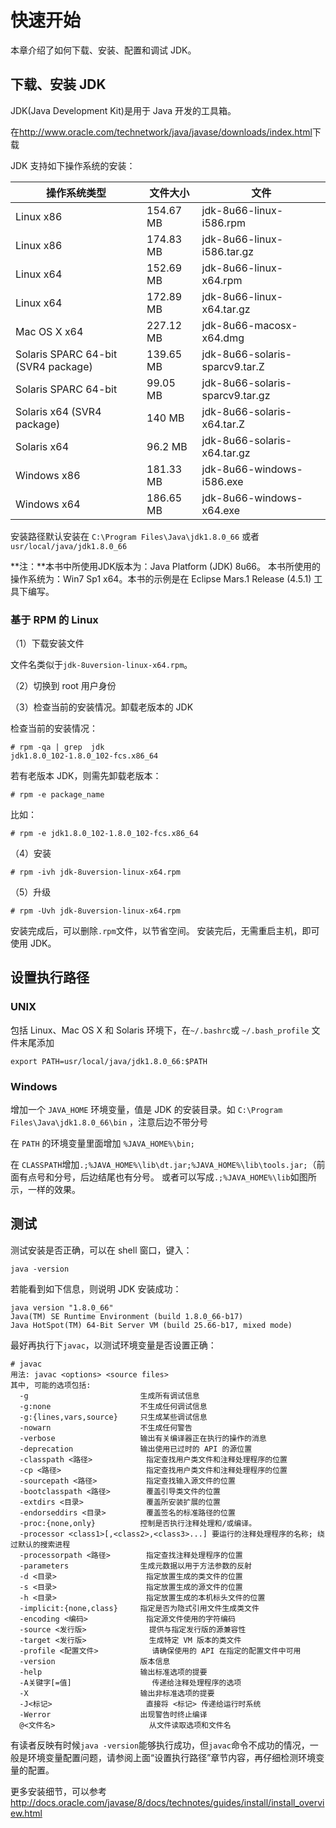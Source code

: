 # 快速开始

本章介绍了如何下载、安装、配置和调试 JDK。

## 下载、安装 JDK

JDK(Java Development Kit)是用于 Java 开发的工具箱。

在<http://www.oracle.com/technetwork/java/javase/downloads/index.html>下载

JDK 支持如下操作系统的安装：

操作系统类型 | 文件大小 | 文件
---- | ---- | ----
Linux x86	| 154.67 MB | jdk-8u66-linux-i586.rpm
Linux x86	| 174.83 MB | jdk-8u66-linux-i586.tar.gz
Linux x64	| 152.69 MB | jdk-8u66-linux-x64.rpm
Linux x64	| 172.89 MB | jdk-8u66-linux-x64.tar.gz
Mac OS X x64	| 227.12 MB | jdk-8u66-macosx-x64.dmg
Solaris SPARC 64-bit (SVR4 package)	| 139.65 MB | jdk-8u66-solaris-sparcv9.tar.Z
Solaris SPARC 64-bit	 | 99.05 MB | jdk-8u66-solaris-sparcv9.tar.gz
Solaris x64 (SVR4 package) | 140 MB | jdk-8u66-solaris-x64.tar.Z
Solaris x64	| 96.2 MB | jdk-8u66-solaris-x64.tar.gz
Windows x86	| 181.33 MB | jdk-8u66-windows-i586.exe
Windows x64	| 186.65 MB | jdk-8u66-windows-x64.exe

安装路径默认安装在 `C:\Program Files\Java\jdk1.8.0_66` 或者 `usr/local/java/jdk1.8.0_66`

**注：**本书中所使用JDK版本为：Java Platform (JDK) 8u66。
本书所使用的操作系统为：Win7 Sp1 x64。本书的示例是在 Eclipse  Mars.1 Release (4.5.1) 工具下编写。

### 基于 RPM 的 Linux

（1）下载安装文件

文件名类似于`jdk-8uversion-linux-x64.rpm`。
 

（2）切换到 root 用户身份

（3）检查当前的安装情况。卸载老版本的 JDK

检查当前的安装情况：

```shell
# rpm -qa | grep  jdk
jdk1.8.0_102-1.8.0_102-fcs.x86_64
```

若有老版本 JDK，则需先卸载老版本：

```shell
# rpm -e package_name
 ```
 
比如：

```shell
# rpm -e jdk1.8.0_102-1.8.0_102-fcs.x86_64
 ```

（4）安装

```shell
# rpm -ivh jdk-8uversion-linux-x64.rpm
```

（5）升级

```shell
# rpm -Uvh jdk-8uversion-linux-x64.rpm
```

安装完成后，可以删除`.rpm`文件，以节省空间。 安装完后，无需重启主机，即可使用 JDK。


## 设置执行路径

### UNIX

包括 Linux、Mac OS X 和 Solaris 环境下，在`~/.bashrc`或 `~/.bash_profile` 文件末尾添加

```
export PATH=usr/local/java/jdk1.8.0_66:$PATH
```

### Windows

增加一个 `JAVA_HOME` 环境变量，值是 JDK 的安装目录。如 `C:\Program Files\Java\jdk1.8.0_66\bin` ，注意后边不带分号

在 `PATH` 的环境变量里面增加 `%JAVA_HOME%\bin;` 

在 `CLASSPATH`增加`.;%JAVA_HOME%\lib\dt.jar;%JAVA_HOME%\lib\tools.jar;`（前面有点号和分号，后边结尾也有分号。
或者可以写成`.;%JAVA_HOME%\lib`如图所示，一样的效果。
 

## 测试

测试安装是否正确，可以在 shell 窗口，键入：

```shell
java -version
```

若能看到如下信息，则说明 JDK 安装成功：

```
java version "1.8.0_66"
Java(TM) SE Runtime Environment (build 1.8.0_66-b17)
Java HotSpot(TM) 64-Bit Server VM (build 25.66-b17, mixed mode)
```

最好再执行下`javac`，以测试环境变量是否设置正确：

```shell
# javac
用法: javac <options> <source files>
其中, 可能的选项包括:
  -g                         生成所有调试信息
  -g:none                    不生成任何调试信息
  -g:{lines,vars,source}     只生成某些调试信息
  -nowarn                    不生成任何警告
  -verbose                   输出有关编译器正在执行的操作的消息
  -deprecation               输出使用已过时的 API 的源位置
  -classpath <路径>            指定查找用户类文件和注释处理程序的位置
  -cp <路径>                   指定查找用户类文件和注释处理程序的位置
  -sourcepath <路径>           指定查找输入源文件的位置
  -bootclasspath <路径>        覆盖引导类文件的位置
  -extdirs <目录>              覆盖所安装扩展的位置
  -endorseddirs <目录>         覆盖签名的标准路径的位置
  -proc:{none,only}          控制是否执行注释处理和/或编译。
  -processor <class1>[,<class2>,<class3>...] 要运行的注释处理程序的名称; 绕过默认的搜索进程
  -processorpath <路径>        指定查找注释处理程序的位置
  -parameters                生成元数据以用于方法参数的反射
  -d <目录>                    指定放置生成的类文件的位置
  -s <目录>                    指定放置生成的源文件的位置
  -h <目录>                    指定放置生成的本机标头文件的位置
  -implicit:{none,class}     指定是否为隐式引用文件生成类文件
  -encoding <编码>             指定源文件使用的字符编码
  -source <发行版>              提供与指定发行版的源兼容性
  -target <发行版>              生成特定 VM 版本的类文件
  -profile <配置文件>            请确保使用的 API 在指定的配置文件中可用
  -version                   版本信息
  -help                      输出标准选项的提要
  -A关键字[=值]                  传递给注释处理程序的选项
  -X                         输出非标准选项的提要
  -J<标记>                     直接将 <标记> 传递给运行时系统
  -Werror                    出现警告时终止编译
  @<文件名>                     从文件读取选项和文件名
```

有读者反映有时候`java -version`能够执行成功，但`javac`命令不成功的情况，一般是环境变量配置问题，请参阅上面“设置执行路径”章节内容，再仔细检测环境变量的配置。


更多安装细节，可以参考 <http://docs.oracle.com/javase/8/docs/technotes/guides/install/install_overview.html>
